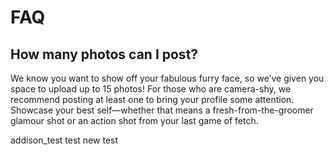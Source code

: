 # FAQ

## How many photos can I post?
 
We know you want to show off your fabulous furry face, so we’ve given you space to upload up to 15 photos! 
For those who are camera-shy, we recommend posting at least one to bring your profile some attention. 
Showcase your best self—whether that means a fresh-from-the-groomer glamour shot or an action shot from your last game of fetch.

addison_test
test
new test
